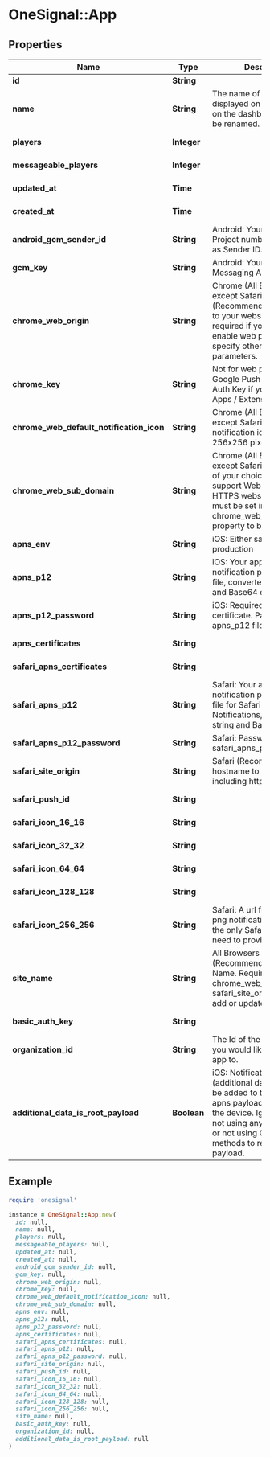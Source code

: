 # OneSignal::App

## Properties

| Name | Type | Description | Notes |
| ---- | ---- | ----------- | ----- |
| **id** | **String** |  | [readonly] |
| **name** | **String** | The name of your app, as displayed on your apps list on the dashboard.  This can be renamed. | [optional] |
| **players** | **Integer** |  | [optional][readonly] |
| **messageable_players** | **Integer** |  | [optional][readonly] |
| **updated_at** | **Time** |  | [optional][readonly] |
| **created_at** | **Time** |  | [optional][readonly] |
| **android_gcm_sender_id** | **String** | Android: Your Google Project number.  Also known as Sender ID. | [optional] |
| **gcm_key** | **String** | Android: Your Google Push Messaging Auth Key | [optional] |
| **chrome_web_origin** | **String** | Chrome (All Browsers except Safari) (Recommended): The URL to your website.  This field is required if you wish to enable web push and specify other web push parameters. | [optional] |
| **chrome_key** | **String** | Not for web push.  Your Google Push Messaging Auth Key if you use Chrome Apps / Extensions. | [optional] |
| **chrome_web_default_notification_icon** | **String** | Chrome (All Browsers except Safari): Your default notification icon. Should be 256x256 pixels, min 80x80. | [optional] |
| **chrome_web_sub_domain** | **String** | Chrome (All Browsers except Safari): A subdomain of your choice in order to support Web Push on non-HTTPS websites. This field must be set in order for the chrome_web_gcm_sender_id property to be processed. | [optional] |
| **apns_env** | **String** | iOS: Either sandbox or production | [optional] |
| **apns_p12** | **String** | iOS: Your apple push notification p12 certificate file, converted to a string and Base64 encoded. | [optional] |
| **apns_p12_password** | **String** | iOS: Required if using p12 certificate.  Password for the apns_p12 file. | [optional] |
| **apns_certificates** | **String** |  | [optional][readonly] |
| **safari_apns_certificates** | **String** |  | [optional][readonly] |
| **safari_apns_p12** | **String** | Safari: Your apple push notification p12 certificate file for Safari Push Notifications, converted to a string and Base64 encoded. | [optional] |
| **safari_apns_p12_password** | **String** | Safari: Password for safari_apns_p12 file | [optional] |
| **safari_site_origin** | **String** | Safari (Recommended): The hostname to your website including http(s):// | [optional] |
| **safari_push_id** | **String** |  | [optional][readonly] |
| **safari_icon_16_16** | **String** |  | [optional][readonly] |
| **safari_icon_32_32** | **String** |  | [optional][readonly] |
| **safari_icon_64_64** | **String** |  | [optional][readonly] |
| **safari_icon_128_128** | **String** |  | [optional][readonly] |
| **safari_icon_256_256** | **String** | Safari: A url for a 256x256 png notification icon. This is the only Safari icon URL you need to provide. | [optional] |
| **site_name** | **String** | All Browsers (Recommended): The Site Name. Requires both chrome_web_origin and safari_site_origin to be set to add or update it. | [optional] |
| **basic_auth_key** | **String** |  | [optional][readonly] |
| **organization_id** | **String** | The Id of the Organization you would like to add this app to. | [optional] |
| **additional_data_is_root_payload** | **Boolean** | iOS: Notification data (additional data) values will be added to the root of the apns payload when sent to the device.  Ignore if you&#39;re not using any other plugins, or not using OneSignal SDK methods to read the payload. | [optional] |

## Example

```ruby
require 'onesignal'

instance = OneSignal::App.new(
  id: null,
  name: null,
  players: null,
  messageable_players: null,
  updated_at: null,
  created_at: null,
  android_gcm_sender_id: null,
  gcm_key: null,
  chrome_web_origin: null,
  chrome_key: null,
  chrome_web_default_notification_icon: null,
  chrome_web_sub_domain: null,
  apns_env: null,
  apns_p12: null,
  apns_p12_password: null,
  apns_certificates: null,
  safari_apns_certificates: null,
  safari_apns_p12: null,
  safari_apns_p12_password: null,
  safari_site_origin: null,
  safari_push_id: null,
  safari_icon_16_16: null,
  safari_icon_32_32: null,
  safari_icon_64_64: null,
  safari_icon_128_128: null,
  safari_icon_256_256: null,
  site_name: null,
  basic_auth_key: null,
  organization_id: null,
  additional_data_is_root_payload: null
)
```

